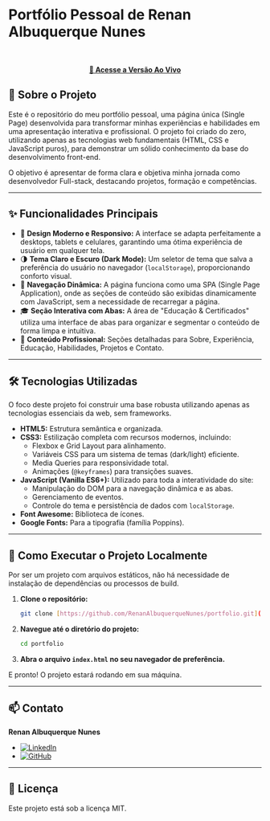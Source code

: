 # Portfólio Pessoal de Renan Albuquerque Nunes

<br>

<p align="center">
  <strong><a href="[[https://renanalbuquerquenunes.github.io/portfolio/](https://renanalbuquerquenunes.github.io/Meu-Portfolio/)](https://renanalbuquerquenunes.github.io/Meu-Portfolio/)">📃 Acesse a Versão Ao Vivo</a></strong>
</p>

## 📝 Sobre o Projeto

Este é o repositório do meu portfólio pessoal, uma página única (Single Page) desenvolvida para transformar minhas experiências e habilidades em uma apresentação interativa e profissional. O projeto foi criado do zero, utilizando apenas as tecnologias web fundamentais (HTML, CSS e JavaScript puros), para demonstrar um sólido conhecimento da base do desenvolvimento front-end.

O objetivo é apresentar de forma clara e objetiva minha jornada como desenvolvedor Full-stack, destacando projetos, formação e competências.

---

## ✨ Funcionalidades Principais

* 🎨 **Design Moderno e Responsivo:** A interface se adapta perfeitamente a desktops, tablets e celulares, garantindo uma ótima experiência de usuário em qualquer tela.
* 🌗 **Tema Claro e Escuro (Dark Mode):** Um seletor de tema que salva a preferência do usuário no navegador (`localStorage`), proporcionando conforto visual.
* 📄 **Navegação Dinâmica:** A página funciona como uma SPA (Single Page Application), onde as seções de conteúdo são exibidas dinamicamente com JavaScript, sem a necessidade de recarregar a página.
* 🎓 **Seção Interativa com Abas:** A área de "Educação & Certificados" utiliza uma interface de abas para organizar e segmentar o conteúdo de forma limpa e intuitiva.
* 💼 **Conteúdo Profissional:** Seções detalhadas para Sobre, Experiência, Educação, Habilidades, Projetos e Contato.

---

## 🛠️ Tecnologias Utilizadas

O foco deste projeto foi construir uma base robusta utilizando apenas as tecnologias essenciais da web, sem frameworks.

* **HTML5:** Estrutura semântica e organizada.
* **CSS3:** Estilização completa com recursos modernos, incluindo:
    * Flexbox e Grid Layout para alinhamento.
    * Variáveis CSS para um sistema de temas (dark/light) eficiente.
    * Media Queries para responsividade total.
    * Animações (`@keyframes`) para transições suaves.
* **JavaScript (Vanilla ES6+):** Utilizado para toda a interatividade do site:
    * Manipulação do DOM para a navegação dinâmica e as abas.
    * Gerenciamento de eventos.
    * Controle do tema e persistência de dados com `localStorage`.
* **Font Awesome:** Biblioteca de ícones.
* **Google Fonts:** Para a tipografia (família Poppins).

---

## 🚀 Como Executar o Projeto Localmente

Por ser um projeto com arquivos estáticos, não há necessidade de instalação de dependências ou processos de build.

1.  **Clone o repositório:**
    ```bash
    git clone [https://github.com/RenanAlbuquerqueNunes/portfolio.git](https://github.com/RenanAlbuquerqueNunes/portfolio.git)
    ```

2.  **Navegue até o diretório do projeto:**
    ```bash
    cd portfolio
    ```

3.  **Abra o arquivo `index.html` no seu navegador de preferência.**

E pronto! O projeto estará rodando em sua máquina.

---

## 📫 Contato

**Renan Albuquerque Nunes**

* [![LinkedIn](https://img.shields.io/badge/LinkedIn-0077B5?style=for-the-badge&logo=linkedin&logoColor=white)](https://www.linkedin.com/in/renan-albuquerque-nunes/)
* [![GitHub](https://img.shields.io/badge/GitHub-181717?style=for-the-badge&logo=github&logoColor=white)](https://github.com/RenanAlbuquerqueNunes)

---

## 📄 Licença

Este projeto está sob a licença MIT.
